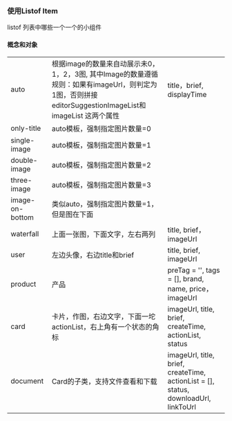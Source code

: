 ### 使用Listof Item

listof 列表中哪些一个一个的小组件

#### 概念和对象



|                 |                                                                                                           |                                                                                     |
| --------------- | --------------------------------------------------------------------------------------------------------- | ----------------------------------------------------------------------------------- |
| auto            | 根据image的数量来自动展示未0，1，2，3图, 其中Image的数量遵循规则：如果有imageUrl，则判定为1图，否则拼接editorSuggestionImageList和imageList 这两个属性 | title，brief, displayTime                                                            |
| only-title      | auto模板，强制指定图片数量=0                                                                                         |                                                                                     |
| single-image    | auto模板，强制指定图片数量=1                                                                                         |                                                                                     |
| double-image    | auto模板，强制指定图片数量=2                                                                                         |                                                                                     |
| three-image     | auto模板，强制指定图片数量=3                                                                                         |                                                                                     |
| image-on-bottom | 类似auto，强制指定图片数量=1，但是图在下面                                                                                  |                                                                                     |
| waterfall       | 上面一张图，下面文字，左右两列                                                                                           | title, brief，imageUrl                                                               |
| user            | 左边头像，右边title和brief                                                                                        | title, brief, imageUrl                                                              |
| product         | 产品                                                                                                        | preTag = '', tags = [], brand, name, price，imageUrl                                 |
| card            | 卡片，作图，右边文字，下面一坨actionList，右上角有一个状态的角标                                                                     | imageUrl, title, brief, createTime, actionList, status                              |
| document        | Card的子类，支持文件查看和下载                                                                                         | imageUrl, title, brief, createTime, actionList = [], status, downloadUrl, linkToUrl |
